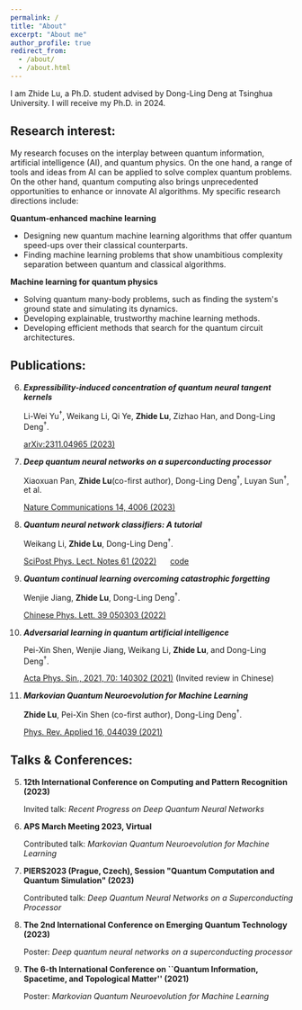 ```yaml
---
permalink: /
title: "About"
excerpt: "About me"
author_profile: true
redirect_from: 
  - /about/
  - /about.html
---
```



I am Zhide Lu, a Ph.D. student advised by Dong-Ling Deng at Tsinghua University. I will receive my Ph.D. in 2024.

## Research interest:

My research focuses on the interplay between quantum information, artificial intelligence (AI), and quantum physics. On the one hand, a range of tools and ideas from AI can be applied to solve complex quantum problems. On the other hand, quantum computing also brings unprecedented opportunities to enhance or innovate AI algorithms. 
My specific research directions include:

**Quantum-enhanced machine learning**
- Designing new quantum machine learning algorithms that offer quantum speed-ups over their classical counterparts.
- Finding machine learning problems that show unambitious complexity separation between quantum and classical algorithms.

**Machine learning for quantum physics**
  - Solving quantum many-body problems, such as finding the system's ground state and simulating its dynamics.
  - Developing explainable, trustworthy machine learning methods.
  - Developing efficient methods that search for the quantum circuit architectures.


## Publications:


6. ***Expressibility-induced concentration of quantum neural tangent kernels***

   Li-Wei Yu<sup>$\dagger$</sup>, Weikang Li, Qi Ye, **Zhide Lu**, Zizhao Han, and Dong-Ling Deng<sup>$\dagger$</sup>.

   [arXiv:2311.04965 (2023)](https://arxiv.org/abs/2311.04965)


5. ***Deep quantum neural networks on a superconducting processor***

   Xiaoxuan Pan, **Zhide Lu**(co-first author), Dong-Ling Deng<sup>$\dagger$</sup>, Luyan Sun<sup>$\dagger$</sup>, et al.

   [Nature Communications 14, 4006 (2023)](https://www.nature.com/articles/s41467-023-39785-8)


4. ***Quantum neural network classifiers: A tutorial***

   Weikang Li, **Zhide Lu**, Dong-Ling Deng<sup>$\dagger$</sup>.

   [SciPost Phys. Lect. Notes 61 (2022)](https://scipost.org/SciPostPhysLectNotes.61)  $\quad$
   [code](https://github.com/LWKJJONAK/Quantum_Neural_Network_Classifiers)

3. ***Quantum continual learning overcoming catastrophic forgetting***

   Wenjie Jiang, **Zhide Lu**, Dong-Ling Deng<sup>$\dagger$</sup>.

   [Chinese Phys. Lett. 39 050303 (2022)](https://iopscience.iop.org/article/10.1088/0256-307X/39/5/050303)
   

2. ***Adversarial learning in quantum artificial intelligence***

   Pei-Xin Shen, Wenjie Jiang, Weikang Li, **Zhide Lu**, and Dong-Ling Deng<sup>$\dagger$</sup>.
 
   [Acta Phys. Sin., 2021, 70: 140302 (2021)](https://wulixb.iphy.ac.cn/en/article/doi/10.7498/aps.70.20210789) (Invited review in Chinese)


1. ***Markovian Quantum Neuroevolution for Machine Learning***
   
   **Zhide Lu**, Pei-Xin Shen (co-first author), Dong-Ling Deng<sup>$\dagger$</sup>.

   [Phys. Rev. Applied 16, 044039 (2021)](https://journals.aps.org/prapplied/abstract/10.1103/PhysRevApplied.16.044039) 



## Talks & Conferences:


5. **12th International Conference on Computing and Pattern Recognition (2023)**
   
   Invited talk: *Recent Progress on Deep Quantum Neural Networks*

4. **APS March Meeting 2023, Virtual**

   Contributed talk: *Markovian Quantum Neuroevolution for Machine Learning*

3. **PIERS2023 (Prague, Czech), Session "Quantum Computation and Quantum Simulation" (2023)**

   Contributed talk: *Deep Quantum Neural Networks on a Superconducting Processor*

2. **The 2nd International Conference on Emerging Quantum Technology (2023)**

   Poster: *Deep quantum neural networks on a superconducting processor*

1. **The 6-th International Conference on ``Quantum Information, Spacetime, and Topological Matter'' (2021)**

   Poster: *Markovian Quantum Neuroevolution for Machine Learning*










   

